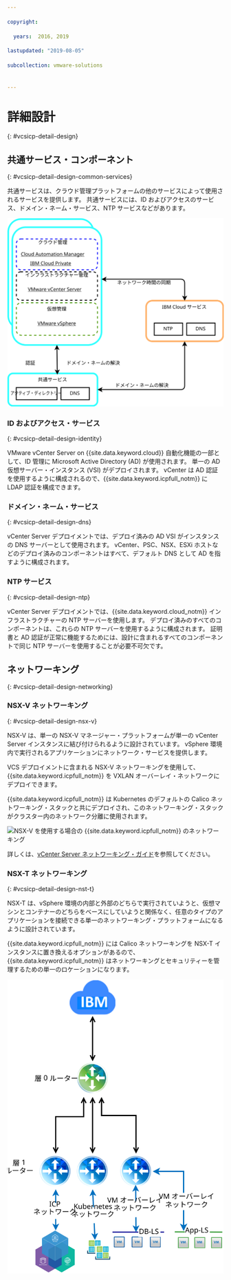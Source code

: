 ```yaml
---

copyright:

  years:  2016, 2019

lastupdated: "2019-08-05"

subcollection: vmware-solutions


---
```


# 詳細設計
{: #vcsicp-detail-design}

## 共通サービス・コンポーネント
{: #vcsicp-detail-design-common-services}

共通サービスは、クラウド管理プラットフォームの他のサービスによって使用されるサービスを提供します。 共通サービスには、ID およびアクセスのサービス、ドメイン・ネーム・サービス、NTP サービスなどがあります。

![{{site.data.keyword.icpfull_notm}} 共通サービス](../../images/vcsicp-icp-commonservices.svg "{{site.data.keyword.icpfull_notm}} 共通サービス")

### ID およびアクセス・サービス
{: #vcsicp-detail-design-identity}

VMware vCenter Server on {{site.data.keyword.cloud}} 自動化機能の一部として、ID 管理に Microsoft Active Directory (AD) が使用されます。 単一の AD 仮想サーバー・インスタンス (VSI) がデプロイされます。 vCenter は AD 認証を使用するように構成されるので、{{site.data.keyword.icpfull_notm}} に LDAP 認証を構成できます。

###	ドメイン・ネーム・サービス
{: #vcsicp-detail-design-dns}

vCenter Server デプロイメントでは、デプロイ済みの AD VSI がインスタンスの DNS サーバーとして使用されます。 vCenter、PSC、NSX、ESXi ホストなどのデプロイ済みのコンポーネントはすべて、デフォルト DNS として AD を指すように構成されます。

###	NTP サービス
{: #vcsicp-detail-design-ntp}

vCenter Server デプロイメントでは、{{site.data.keyword.cloud_notm}} インフラストラクチャーの NTP サーバーを使用します。 デプロイ済みのすべてのコンポーネントは、これらの NTP サーバーを使用するように構成されます。 証明書と AD 認証が正常に機能するためには、設計に含まれるすべてのコンポーネントで同じ NTP サーバーを使用することが必要不可欠です。

## ネットワーキング
{: #vcsicp-detail-design-networking}

### NSX-V ネットワーキング
{: #vcsicp-detail-design-nsx-v}

NSX-V は、単一の NSX-V マネージャー・プラットフォームが単一の vCenter Server インスタンスに結び付けられるように設計されています。 vSphere 環境内で実行されるアプリケーションにネットワーク・サービスを提供します。

VCS デプロイメントに含まれる NSX-V ネットワーキングを使用して、{{site.data.keyword.icpfull_notm}} を VXLAN オーバーレイ・ネットワークにデプロイできます。

{{site.data.keyword.icpfull_notm}} は Kubernetes のデフォルトの Calico ネットワーキング・スタックと共にデプロイされ、このネットワーキング・スタックがクラスター内のネットワーク分離に使用されます。

![NSX-V を使用する場合の {{site.data.keyword.icpfull_notm}} のネットワーキング](../../images/vcsicp-nsxv-networking.svg "NSX-V を使用する場合の {{site.data.keyword.icpfull_notm}} のネットワーキング")

詳しくは、[vCenter Server ネットワーキング・ガイド](/docs/services/vmwaresolutions/archiref/vcsnsxt?topic=vmware-solutions-vcsnsxt-intro)を参照してください。

### NSX-T ネットワーキング
{: #vcsicp-detail-design-nst-t}

NSX-T は、vSphere 環境の内部と外部のどちらで実行されていようと、仮想マシンとコンテナーのどちらをベースにしていようと関係なく、任意のタイプのアプリケーションを接続できる単一のネットワーキング・プラットフォームになるように設計されています。

{{site.data.keyword.icpfull_notm}} には Calico ネットワーキングを NSX-T インスタンスに置き換えるオプションがあるので、{{site.data.keyword.icpfull_notm}} はネットワーキングとセキュリティーを管理するための単一のロケーションになります。

![NSX-T を使用する場合の {{site.data.keyword.icpfull_notm}} のネットワーキング](../../images/vcsicp-icp-nsxt-networking.svg "NSX-T を使用する場合の {{site.data.keyword.icpfull_notm}} のネットワーキング")
